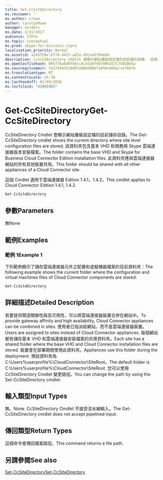 ```yaml
---
title: Get-CcSiteDirectory
ms.reviewer: ''
ms.author: crowe
author: CarolynRowe
manager: serdars
ms.date: 3/31/2017
audience: ITPro
ms.topic: conceptual
ms.prod: skype-for-business-itpro
localization_priority: Normal
ms.assetid: a243758e-6774-4437-ad2e-d5cea5f04eb6
description: CcSiteDirectory Cmdlet 會顯示網站層級設定檔的目前儲存目錄。 該資料夾包含基本 VHD 和商務用 Skype 雲端連接器版本安裝檔案。 此資料夾應與雲端連接器網站的所有其他裝置共用。
ms.openlocfilehash: 095776a680fbbcc8c43a8f99700b357175010b5a
ms.sourcegitcommit: fe274303510d07a90b506bfa050c669accef0476
ms.translationtype: MT
ms.contentlocale: zh-TW
ms.lasthandoff: 01/09/2020
ms.locfileid: "41003363"
---
```

# <a name="get-ccsitedirectory"></a><span data-ttu-id="abc4f-105">Get-CcSiteDirectory</span><span class="sxs-lookup"><span data-stu-id="abc4f-105">Get-CcSiteDirectory</span></span>
 
<span data-ttu-id="abc4f-106">CcSiteDirectory Cmdlet 會顯示網站層級設定檔的目前儲存目錄。</span><span class="sxs-lookup"><span data-stu-id="abc4f-106">The Get-CcSiteDirectory cmdlet shows the current directory where site level configuration files are stored.</span></span> <span data-ttu-id="abc4f-107">該資料夾包含基本 VHD 和商務用 Skype 雲端連接器版本安裝檔案。</span><span class="sxs-lookup"><span data-stu-id="abc4f-107">The folder contains the base VHD and Skype for Business Cloud Connector Edition installation files.</span></span> <span data-ttu-id="abc4f-108">此資料夾應與雲端連接器網站的所有其他裝置共用。</span><span class="sxs-lookup"><span data-stu-id="abc4f-108">This folder should be shared with all other appliances of a Cloud Connector site.</span></span>
  
<span data-ttu-id="abc4f-109">這個 Cmdlet 適用于雲端連接器 Edition 1.4.1，1.4.2。</span><span class="sxs-lookup"><span data-stu-id="abc4f-109">This cmdlet applies to Cloud Connector Edition 1.4.1, 1.4.2.</span></span>
  
```powershell
Get-CcSiteDirectory
```

## <a name="parameters"></a><span data-ttu-id="abc4f-110">參數</span><span class="sxs-lookup"><span data-stu-id="abc4f-110">Parameters</span></span>

<span data-ttu-id="abc4f-111">無</span><span class="sxs-lookup"><span data-stu-id="abc4f-111">None</span></span>
  
## <a name="examples"></a><span data-ttu-id="abc4f-112">範例</span><span class="sxs-lookup"><span data-stu-id="abc4f-112">Examples</span></span>
<span data-ttu-id="abc4f-113"><a name="Examples"> </a></span><span class="sxs-lookup"><span data-stu-id="abc4f-113"></span></span>

### <a name="example-1"></a><span data-ttu-id="abc4f-114">範例 1</span><span class="sxs-lookup"><span data-stu-id="abc4f-114">Example 1</span></span>

<span data-ttu-id="abc4f-115">下列範例顯示了儲存雲端連接器元件之配置和虛擬機器檔案的目前資料夾：</span><span class="sxs-lookup"><span data-stu-id="abc4f-115">The following example shows the current folder where the configuration and virtual machines files of Cloud Connector components are stored:</span></span>
  
```powershell
Get-CcSiteDirectory
```

## <a name="detailed-description"></a><span data-ttu-id="abc4f-116">詳細描述</span><span class="sxs-lookup"><span data-stu-id="abc4f-116">Detailed Description</span></span>
<span data-ttu-id="abc4f-117"><a name="DetailedDescription"> </a></span><span class="sxs-lookup"><span data-stu-id="abc4f-117"></span></span>

<span data-ttu-id="abc4f-118">若要提供閘道關聯性與高可用性，可以將雲端連接器裝置合併在網站中。</span><span class="sxs-lookup"><span data-stu-id="abc4f-118">To provide gateway affinity and high availability, Cloud Connector appliances can be combined in sites.</span></span> <span data-ttu-id="abc4f-119">使用者已指派給網站，而不是雲端連接器裝置。</span><span class="sxs-lookup"><span data-stu-id="abc4f-119">Users are assigned to sites instead of Cloud Connector appliances.</span></span> <span data-ttu-id="abc4f-120">每個網站都有儲存基本 VHD 和雲端連接器安裝檔案的共用資料夾。</span><span class="sxs-lookup"><span data-stu-id="abc4f-120">Each site has a shared folder where the base VHD and Cloud Connector installation files are stored.</span></span> <span data-ttu-id="abc4f-121">裝置會在部署期間使用此資料夾。</span><span class="sxs-lookup"><span data-stu-id="abc4f-121">Appliances use this folder during the deployment.</span></span> <span data-ttu-id="abc4f-122">預設資料夾為 C:\Users\%userprofile%\CloudConnector\SiteRoot。</span><span class="sxs-lookup"><span data-stu-id="abc4f-122">The default folder is C:\Users\%userprofile%\CloudConnector\SiteRoot.</span></span> <span data-ttu-id="abc4f-123">您可以使用 CcSiteDirectory Cmdlet 變更路徑。</span><span class="sxs-lookup"><span data-stu-id="abc4f-123">You can change the path by using the Set-CcSiteDirectory cmdlet.</span></span>
  
## <a name="input-types"></a><span data-ttu-id="abc4f-124">輸入類型</span><span class="sxs-lookup"><span data-stu-id="abc4f-124">Input Types</span></span>
<span data-ttu-id="abc4f-125"><a name="InputTypes"> </a></span><span class="sxs-lookup"><span data-stu-id="abc4f-125"></span></span>

<span data-ttu-id="abc4f-126">無。</span><span class="sxs-lookup"><span data-stu-id="abc4f-126">None.</span></span> <span data-ttu-id="abc4f-127">CcSiteDirectory Cmdlet 不接受流水線輸入。</span><span class="sxs-lookup"><span data-stu-id="abc4f-127">The Get-CcSiteDirectory cmdlet does not accept pipelined input.</span></span>
  
## <a name="return-types"></a><span data-ttu-id="abc4f-128">傳回類型</span><span class="sxs-lookup"><span data-stu-id="abc4f-128">Return Types</span></span>
<span data-ttu-id="abc4f-129"><a name="ReturnTypes"> </a></span><span class="sxs-lookup"><span data-stu-id="abc4f-129"></span></span>

<span data-ttu-id="abc4f-130">這個命令會傳回檔案路徑。</span><span class="sxs-lookup"><span data-stu-id="abc4f-130">This command returns a file path.</span></span>
  
## <a name="see-also"></a><span data-ttu-id="abc4f-131">另請參閱</span><span class="sxs-lookup"><span data-stu-id="abc4f-131">See also</span></span>
<span data-ttu-id="abc4f-132"><a name="ReturnTypes"> </a></span><span class="sxs-lookup"><span data-stu-id="abc4f-132"></span></span>

[<span data-ttu-id="abc4f-133">Set-CcSiteDirectory</span><span class="sxs-lookup"><span data-stu-id="abc4f-133">Set-CcSiteDirectory</span></span>](set-ccsitedirectory.md)
  

